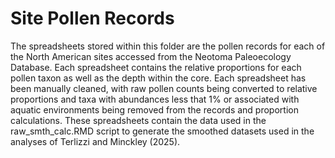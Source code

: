 # Site Pollen Records
The spreadsheets stored within this folder are the pollen records for each of the North American sites accessed from the Neotoma Paleoecology Database. 
Each spreadsheet contains the relative proportions for each pollen taxon as well as the depth within the core. 
Each spreadsheet has been manually cleaned, with raw pollen counts being converted to relative proportions and taxa with abundances less that 1% or associated with aquatic environments being removed from the records and proportion calculations.
These spreadsheets contain the data used in the raw_smth_calc.RMD script to generate the smoothed datasets used in the analyses of Terlizzi and Minckley (2025).
